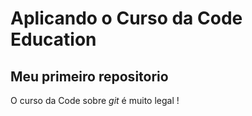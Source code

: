 # Aplicando o Curso da Code Education

## Meu primeiro repositorio

O curso da Code sobre *git* é muito legal !
